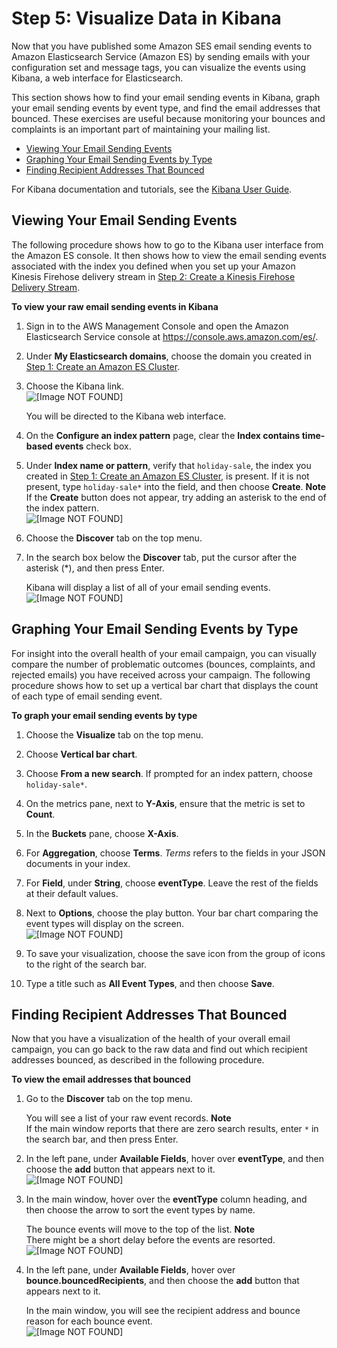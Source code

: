 # Step 5: Visualize Data in Kibana<a name="event-publishing-elasticsearch-kibana"></a>

Now that you have published some Amazon SES email sending events to Amazon Elasticsearch Service \(Amazon ES\) by sending emails with your configuration set and message tags, you can visualize the events using Kibana, a web interface for Elasticsearch\.

This section shows how to find your email sending events in Kibana, graph your email sending events by event type, and find the email addresses that bounced\. These exercises are useful because monitoring your bounces and complaints is an important part of maintaining your mailing list\.
+ [Viewing Your Email Sending Events](#event-publishing-elasticsearch-kibana-view-raw)
+ [Graphing Your Email Sending Events by Type](#event-publishing-elasticsearch-kibana-graph)
+ [Finding Recipient Addresses That Bounced](#event-publishing-elasticsearch-kibana-bounces)

For Kibana documentation and tutorials, see the [Kibana User Guide](https://www.elastic.co/guide/en/kibana/current/index.html)\.

## Viewing Your Email Sending Events<a name="event-publishing-elasticsearch-kibana-view-raw"></a>

The following procedure shows how to go to the Kibana user interface from the Amazon ES console\. It then shows how to view the email sending events associated with the index you defined when you set up your Amazon Kinesis Firehose delivery stream in [Step 2: Create a Kinesis Firehose Delivery Stream](event-publishing-elasticsearch-firehose-stream.md)\.

**To view your raw email sending events in Kibana**

1. Sign in to the AWS Management Console and open the Amazon Elasticsearch Service console at [https://console\.aws\.amazon\.com/es/](https://console.aws.amazon.com/es/)\.

1. Under **My Elasticsearch domains**, choose the domain you created in [Step 1: Create an Amazon ES Cluster](event-publishing-elasticsearch-cluster.md)\.

1. Choose the Kibana link\.  
![\[Image NOT FOUND\]](http://docs.aws.amazon.com/ses/latest/DeveloperGuide/images/event_publishing_tutorial_elasticsearch_kibana_link.png)

   You will be directed to the Kibana web interface\.

1. On the **Configure an index pattern** page, clear the **Index contains time\-based events** check box\.

1. Under **Index name or pattern**, verify that `holiday-sale`, the index you created in [Step 1: Create an Amazon ES Cluster](event-publishing-elasticsearch-cluster.md), is present\. If it is not present, type `holiday-sale*` into the field, and then choose **Create**\.
**Note**  
If the **Create** button does not appear, try adding an asterisk to the end of the index pattern\.  
![\[Image NOT FOUND\]](http://docs.aws.amazon.com/ses/latest/DeveloperGuide/images/event_publishing_tutorial_elasticsearch_kibana_index.png)

1. Choose the **Discover** tab on the top menu\.

1. In the search box below the **Discover** tab, put the cursor after the asterisk \(\*\), and then press Enter\.

   Kibana will display a list of all of your email sending events\.  
![\[Image NOT FOUND\]](http://docs.aws.amazon.com/ses/latest/DeveloperGuide/images/event_publishing_tutorial_elasticsearch_kibana_discover.png)

## Graphing Your Email Sending Events by Type<a name="event-publishing-elasticsearch-kibana-graph"></a>

For insight into the overall health of your email campaign, you can visually compare the number of problematic outcomes \(bounces, complaints, and rejected emails\) you have received across your campaign\. The following procedure shows how to set up a vertical bar chart that displays the count of each type of email sending event\.

**To graph your email sending events by type**

1. Choose the **Visualize** tab on the top menu\.

1. Choose **Vertical bar chart**\.

1. Choose **From a new search**\. If prompted for an index pattern, choose `holiday-sale*`\.

1. On the metrics pane, next to **Y\-Axis**, ensure that the metric is set to **Count**\.

1. In the **Buckets** pane, choose **X\-Axis**\.

1. For **Aggregation**, choose **Terms**\. *Terms* refers to the fields in your JSON documents in your index\.

1. For **Field**, under **String**, choose **eventType**\. Leave the rest of the fields at their default values\.

1. Next to **Options**, choose the play button\. Your bar chart comparing the event types will display on the screen\.  
![\[Image NOT FOUND\]](http://docs.aws.amazon.com/ses/latest/DeveloperGuide/images/event_publishing_tutorial_elasticsearch_kibana_graph_all.png)

1. To save your visualization, choose the save icon from the group of icons to the right of the search bar\.

1. Type a title such as **All Event Types**, and then choose **Save**\.

## Finding Recipient Addresses That Bounced<a name="event-publishing-elasticsearch-kibana-bounces"></a>

Now that you have a visualization of the health of your overall email campaign, you can go back to the raw data and find out which recipient addresses bounced, as described in the following procedure\.

**To view the email addresses that bounced**

1. Go to the **Discover** tab on the top menu\.

   You will see a list of your raw event records\.
**Note**  
If the main window reports that there are zero search results, enter `*` in the search bar, and then press Enter\.

1. In the left pane, under **Available Fields**, hover over **eventType**, and then choose the **add** button that appears next to it\.  
![\[Image NOT FOUND\]](http://docs.aws.amazon.com/ses/latest/DeveloperGuide/images/event_publishing_tutorial_elasticsearch_kibana_add.png)

1. In the main window, hover over the **eventType** column heading, and then choose the arrow to sort the event types by name\.

   The bounce events will move to the top of the list\.
**Note**  
There might be a short delay before the events are resorted\.  
![\[Image NOT FOUND\]](http://docs.aws.amazon.com/ses/latest/DeveloperGuide/images/event_publishing_tutorial_elasticsearch_kibana_sort.png)

1. In the left pane, under **Available Fields**, hover over **bounce\.bouncedRecipients**, and then choose the **add** button that appears next to it\.

   In the main window, you will see the recipient address and bounce reason for each bounce event\.  
![\[Image NOT FOUND\]](http://docs.aws.amazon.com/ses/latest/DeveloperGuide/images/event_publishing_tutorial_elasticsearch_kibana_bounces.png)